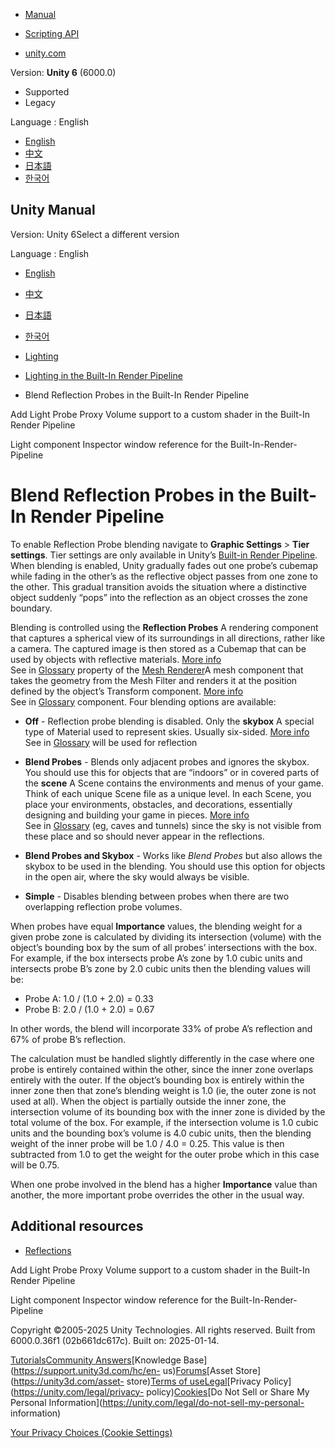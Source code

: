[](https://docs.unity3d.com)

  * [Manual](../Manual/index.html)
  * [Scripting API](../ScriptReference/index.html)

  * [unity.com](https://unity.com/)

Version: **Unity 6** (6000.0)

  * Supported
  * Legacy

Language : English

  * [English](/Manual/blend-reflection-probes-birp.html)
  * [中文](/cn/current/Manual/blend-reflection-probes-birp.html)
  * [日本語](/ja/current/Manual/blend-reflection-probes-birp.html)
  * [한국어](/kr/current/Manual/blend-reflection-probes-birp.html)

[](https://docs.unity3d.com)

## Unity Manual

Version: Unity 6Select a different version

Language : English

  * [English](/Manual/blend-reflection-probes-birp.html)
  * [中文](/cn/current/Manual/blend-reflection-probes-birp.html)
  * [日本語](/ja/current/Manual/blend-reflection-probes-birp.html)
  * [한국어](/kr/current/Manual/blend-reflection-probes-birp.html)

  * [Lighting](LightingOverview.html)
  * [Lighting in the Built-In Render Pipeline](lighting-birp.html)
  * Blend Reflection Probes in the Built-In Render Pipeline

[](class-LightProbeProxyVolume-Shader.html)

Add Light Probe Proxy Volume support to a custom shader in the Built-In Render
Pipeline

[](class-Light.html)

Light component Inspector window reference for the Built-In-Render-Pipeline

# Blend Reflection Probes in the Built-In Render Pipeline

To enable Reflection Probe blending navigate to **Graphic Settings** > **Tier
settings**. Tier settings are only available in Unity’s [Built-in Render
Pipeline](built-in-render-pipeline.html). When blending is enabled, Unity
gradually fades out one probe’s cubemap while fading in the other’s as the
reflective object passes from one zone to the other. This gradual transition
avoids the situation where a distinctive object suddenly “pops” into the
reflection as an object crosses the zone boundary.

Blending is controlled using the **Reflection Probes** A rendering component
that captures a spherical view of its surroundings in all directions, rather
like a camera. The captured image is then stored as a Cubemap that can be used
by objects with reflective materials. [More info](class-ReflectionProbe.html)  
See in [Glossary](Glossary.html#ReflectionProbe) property of the [Mesh
Renderer](class-MeshRenderer.html)A mesh component that takes the geometry
from the Mesh Filter and renders it at the position defined by the object’s
Transform component. [More info](class-MeshRenderer.html)  
See in [Glossary](Glossary.html#MeshRenderer) component. Four blending options
are available:

  * **Off** \- Reflection probe blending is disabled. Only the **skybox** A special type of Material used to represent skies. Usually six-sided. [More info](sky-landing.html)  
See in [Glossary](Glossary.html#Skybox) will be used for reflection

  * **Blend Probes** \- Blends only adjacent probes and ignores the skybox. You should use this for objects that are “indoors” or in covered parts of the **scene** A Scene contains the environments and menus of your game. Think of each unique Scene file as a unique level. In each Scene, you place your environments, obstacles, and decorations, essentially designing and building your game in pieces. [More info](CreatingScenes.html)  
See in [Glossary](Glossary.html#Scene) (eg, caves and tunnels) since the sky
is not visible from these place and so should never appear in the reflections.

  * **Blend Probes and Skybox** \- Works like _Blend Probes_ but also allows the skybox to be used in the blending. You should use this option for objects in the open air, where the sky would always be visible.
  * **Simple** \- Disables blending between probes when there are two overlapping reflection probe volumes.

When probes have equal **Importance** values, the blending weight for a given
probe zone is calculated by dividing its intersection (volume) with the
object’s bounding box by the sum of all probes’ intersections with the box.
For example, if the box intersects probe A’s zone by 1.0 cubic units and
intersects probe B’s zone by 2.0 cubic units then the blending values will be:

  * Probe A: 1.0 / (1.0 + 2.0) = 0.33
  * Probe B: 2.0 / (1.0 + 2.0) = 0.67

In other words, the blend will incorporate 33% of probe A’s reflection and 67%
of probe B’s reflection.

The calculation must be handled slightly differently in the case where one
probe is entirely contained within the other, since the inner zone overlaps
entirely with the outer. If the object’s bounding box is entirely within the
inner zone then that zone’s blending weight is 1.0 (ie, the outer zone is not
used at all). When the object is partially outside the inner zone, the
intersection volume of its bounding box with the inner zone is divided by the
total volume of the box. For example, if the intersection volume is 1.0 cubic
units and the bounding box’s volume is 4.0 cubic units, then the blending
weight of the inner probe will be 1.0 / 4.0 = 0.25. This value is then
subtracted from 1.0 to get the weight for the outer probe which in this case
will be 0.75.

When one probe involved in the blend has a higher **Importance** value than
another, the more important probe overrides the other in the usual way.  
  

## Additional resources

  * [Reflections](reflections-landing.html)

[](class-LightProbeProxyVolume-Shader.html)

Add Light Probe Proxy Volume support to a custom shader in the Built-In Render
Pipeline

[](class-Light.html)

Light component Inspector window reference for the Built-In-Render-Pipeline

Copyright ©2005-2025 Unity Technologies. All rights reserved. Built from
6000.0.36f1 (02b661dc617c). Built on: 2025-01-14.

[Tutorials](https://learn.unity.com/)[Community
Answers](https://answers.unity3d.com)[Knowledge
Base](https://support.unity3d.com/hc/en-
us)[Forums](https://forum.unity3d.com)[Asset Store](https://unity3d.com/asset-
store)[Terms of
use](https://docs.unity3d.com/Manual/TermsOfUse.html)[Legal](https://unity.com/legal)[Privacy
Policy](https://unity.com/legal/privacy-
policy)[Cookies](https://unity.com/legal/cookie-policy)[Do Not Sell or Share
My Personal Information](https://unity.com/legal/do-not-sell-my-personal-
information)

[Your Privacy Choices (Cookie Settings)](javascript:void\(0\);)

